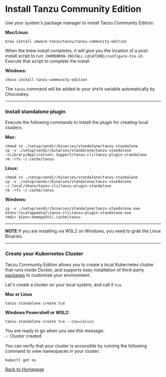 # Install Tanzu Community Edition

Use your system's package manager to install Tanzu Community Edition:

**Mac/Linux:**
```
brew install vmware-tanzu/tanzu/tanzu-community-edition
```

When the brew install completes, it will give you the location of a post-install script to run: `{HOMEBREW-INSTALL-LOCATION}/configure-tce.sh`. Execute that script to complete the install

**Windows:**

```
choco install tanzu-community-edition
```

The `tanzu` command will be added to your `$PATH` variable automatically by Chocolatey.

___

### Install standalone plugin

Execute the following commands to install the plugin for creating local clusters:

**Mac:**
```
chmod +x ./setup/vendir/binaries/standalone/tanzu-standalone
cp -v ./setup/vendir/binaries/standalone/tanzu-standalone ~/Library/Application\ Support/tanzu-cli/tanzu-plugin-standalone
rm -rfv ~/.cache/tanzu
```

**Linux:**
```
chmod +x ./setup/vendir/binaries/standalone/tanzu-standalone
cp -v ./setup/vendir/binaries/standalone/tanzu-standalone ~/.local/share/tanzu-cli/tanzu-plugin-standalone
rm -rfv ~/.cache/tanzu
```

**Windows:**
```
cp -v ./setup/vendir/binaries/standalone/tanzu-standalone.exe ${env:localappdata}\tanzu-cli\tanzu-plugin-standalone.exe
rmdir ${env:homepath}\.cache\tanzu
```

---

**NOTE**
If you are installing via WSL2 on Windows, you need to grab the Linux Binaries.

---

### Create your Kubernetes Cluster

Tanzu Community Edition allows you to create a local Kubernetes cluster that runs inside Docker, and supports easy installation of third-party [packages](https://tanzucommunityedition.io/packages/) to customize your environment.

Let's create a cluster on your local system, and call it `tce`.

**Mac or Linux**
```
tanzu standalone create tce
```

**Windows Powershell or WSL2:**
```
tanzu standalone create tce --cni=calico
```

You are ready to go when you see this message: <br>
✅ Cluster created

You can verify that your cluster is accessible by running the following command to view namespaces in your cluster:
```
kubectl get ns
```

[Back to Homepage](../README.md)
